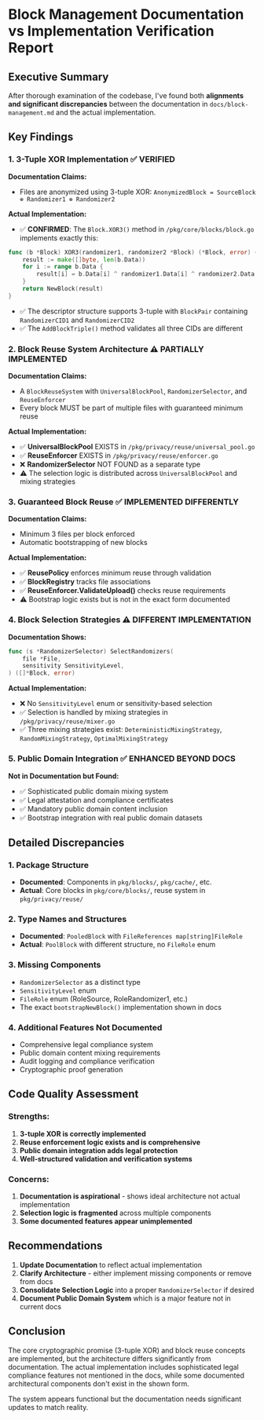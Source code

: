 # Block Management Documentation vs Implementation Verification Report

## Executive Summary

After thorough examination of the codebase, I've found both **alignments and significant discrepancies** between the documentation in `docs/block-management.md` and the actual implementation.

## Key Findings

### 1. 3-Tuple XOR Implementation ✅ VERIFIED

**Documentation Claims:**
- Files are anonymized using 3-tuple XOR: `AnonymizedBlock = SourceBlock ⊕ Randomizer1 ⊕ Randomizer2`

**Actual Implementation:**
- ✅ **CONFIRMED**: The `Block.XOR3()` method in `/pkg/core/blocks/block.go` implements exactly this:
```go
func (b *Block) XOR3(randomizer1, randomizer2 *Block) (*Block, error) {
    result := make([]byte, len(b.Data))
    for i := range b.Data {
        result[i] = b.Data[i] ^ randomizer1.Data[i] ^ randomizer2.Data[i]
    }
    return NewBlock(result)
}
```
- ✅ The descriptor structure supports 3-tuple with `BlockPair` containing `RandomizerCID1` and `RandomizerCID2`
- ✅ The `AddBlockTriple()` method validates all three CIDs are different

### 2. Block Reuse System Architecture ⚠️ PARTIALLY IMPLEMENTED

**Documentation Claims:**
- A `BlockReuseSystem` with `UniversalBlockPool`, `RandomizerSelector`, and `ReuseEnforcer`
- Every block MUST be part of multiple files with guaranteed minimum reuse

**Actual Implementation:**
- ✅ **UniversalBlockPool** EXISTS in `/pkg/privacy/reuse/universal_pool.go`
- ✅ **ReuseEnforcer** EXISTS in `/pkg/privacy/reuse/enforcer.go`
- ❌ **RandomizerSelector** NOT FOUND as a separate type
- ⚠️ The selection logic is distributed across `UniversalBlockPool` and mixing strategies

### 3. Guaranteed Block Reuse ✅ IMPLEMENTED DIFFERENTLY

**Documentation Claims:**
- Minimum 3 files per block enforced
- Automatic bootstrapping of new blocks

**Actual Implementation:**
- ✅ **ReusePolicy** enforces minimum reuse through validation
- ✅ **BlockRegistry** tracks file associations
- ✅ **ReuseEnforcer.ValidateUpload()** checks reuse requirements
- ⚠️ Bootstrap logic exists but is not in the exact form documented

### 4. Block Selection Strategies ⚠️ DIFFERENT IMPLEMENTATION

**Documentation Shows:**
```go
func (s *RandomizerSelector) SelectRandomizers(
    file *File,
    sensitivity SensitivityLevel,
) ([]*Block, error)
```

**Actual Implementation:**
- ❌ No `SensitivityLevel` enum or sensitivity-based selection
- ✅ Selection is handled by mixing strategies in `/pkg/privacy/reuse/mixer.go`
- ✅ Three mixing strategies exist: `DeterministicMixingStrategy`, `RandomMixingStrategy`, `OptimalMixingStrategy`

### 5. Public Domain Integration ✅ ENHANCED BEYOND DOCS

**Not in Documentation but Found:**
- ✅ Sophisticated public domain mixing system
- ✅ Legal attestation and compliance certificates
- ✅ Mandatory public domain content inclusion
- ✅ Bootstrap integration with real public domain datasets

## Detailed Discrepancies

### 1. Package Structure
- **Documented**: Components in `pkg/blocks/`, `pkg/cache/`, etc.
- **Actual**: Core blocks in `pkg/core/blocks/`, reuse system in `pkg/privacy/reuse/`

### 2. Type Names and Structures
- **Documented**: `PooledBlock` with `FileReferences map[string]FileRole`
- **Actual**: `PoolBlock` with different structure, no `FileRole` enum

### 3. Missing Components
- `RandomizerSelector` as a distinct type
- `SensitivityLevel` enum
- `FileRole` enum (RoleSource, RoleRandomizer1, etc.)
- The exact `bootstrapNewBlock()` implementation shown in docs

### 4. Additional Features Not Documented
- Comprehensive legal compliance system
- Public domain content mixing requirements
- Audit logging and compliance verification
- Cryptographic proof generation

## Code Quality Assessment

### Strengths:
1. **3-tuple XOR is correctly implemented**
2. **Reuse enforcement logic exists and is comprehensive**
3. **Public domain integration adds legal protection**
4. **Well-structured validation and verification systems**

### Concerns:
1. **Documentation is aspirational** - shows ideal architecture not actual implementation
2. **Selection logic is fragmented** across multiple components
3. **Some documented features appear unimplemented**

## Recommendations

1. **Update Documentation** to reflect actual implementation
2. **Clarify Architecture** - either implement missing components or remove from docs
3. **Consolidate Selection Logic** into a proper `RandomizerSelector` if desired
4. **Document Public Domain System** which is a major feature not in current docs

## Conclusion

The core cryptographic promise (3-tuple XOR) and block reuse concepts are implemented, but the architecture differs significantly from documentation. The actual implementation includes sophisticated legal compliance features not mentioned in the docs, while some documented architectural components don't exist in the shown form.

The system appears functional but the documentation needs significant updates to match reality.